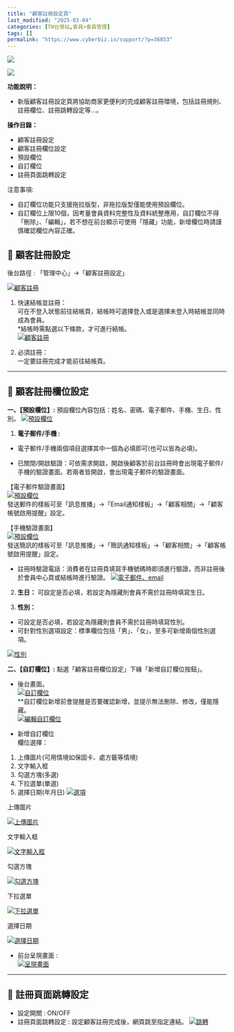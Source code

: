 ```yaml
---
title: "顧客註冊設定頁"
last_modified: "2025-03-04"
categories: [TW台灣站,會員>會員管理]
tags: []
permalink: "https://www.cyberbiz.io/support/?p=36853"
---
```


![](https://www.cyberbiz.io/support/wp-content/uploads/適用站別.png)

[![](https://www.cyberbiz.io/support/wp-content/uploads/台灣站.png)](https://www.cyberbiz.io/support/?page_id=2490)

**功能說明：**  

* 新版顧客註冊設定頁將協助商家更便利的完成顧客註冊環境，包括註冊規則、註冊欄位、註冊跳轉設定等…。 

**操作目錄：**

* 顧客註冊設定
* 顧客註冊欄位設定
* 預設欄位
* 自訂欄位
* 註冊頁面跳轉設定

注意事項:  

* 自訂欄位功能只支援拖拉版型，非拖拉版型僅能使用預設欄位。
* 自訂欄位上限10個，因考量會員資料完整性及資料統整應用，自訂欄位不得「刪除」、「編輯」，若不想在前台顯示可使用「隱藏」功能，新增欄位時請謹慎確認欄位內容正確。



## 📌 顧客註冊設定


後台路徑 : 「管理中心」→「顧客註冊設定」  

[![顧客註冊](https://www.cyberbiz.io/support/wp-content/uploads/顧客註冊頁面01.png)](https://www.cyberbiz.io/support/wp-content/uploads/顧客註冊頁面01.png)

1. 快速結帳並註冊：  
可在不登入狀態前往結帳頁，結帳時可選擇登入或是選擇未登入時結帳並同時成為會員。  
*結帳時需點選以下條款，才可進行結帳。  
[![顧客註冊](https://www.cyberbiz.io/support/wp-content/uploads/顧客註冊頁面15.png)](https://www.cyberbiz.io/support/wp-content/uploads/顧客註冊頁面15.png)



2. 必須註冊：  
一定要註冊完成才能前往結帳頁。

* * *



## 📌 顧客註冊欄位設定


**一、【預設欄位】:** 預設欄位內容包括：姓名、密碼、電子郵件、手機、生日、性別。
[![預設欄位](https://www.cyberbiz.io/support/wp-content/uploads/顧客註冊頁面02.png)](https://www.cyberbiz.io/support/wp-content/uploads/顧客註冊頁面02.png)

1. **電子郵件/手機 :**
* 電子郵件/手機兩個項目選擇其中一個為必填即可(也可以皆為必填)。


* 已關閉/開啟驗證：可依需求開啟，開啟後顧客於前台註冊時會出現電子郵件/手機的驗證畫面。若兩者皆開啟，會出現電子郵件的驗證畫面。  

【電子郵件驗證畫面】  
[![預設欄位](https://www.cyberbiz.io/support/wp-content/uploads/顧客註冊頁面18.png)](https://www.cyberbiz.io/support/wp-content/uploads/顧客註冊頁面18.png)  
發送郵件的樣板可至「訊息推播」→「Email通知樣板」→「顧客相關」→「顧客帳號啟用提醒」設定。  

【手機驗證畫面】  
[![預設欄位](https://www.cyberbiz.io/support/wp-content/uploads/顧客註冊頁面19.png)](https://www.cyberbiz.io/support/wp-content/uploads/顧客註冊頁面19.png)  
發送簡訊的樣板可至「訊息推播」→「簡訊通知樣板」→「顧客相關」→「顧客帳號啟用提醒」設定。



* 註冊時驗證電話：消費者在註冊頁填寫手機號碼時即須進行驗證，而非註冊後於會員中心頁或結帳時進行驗證。
[![電子郵件、email](https://www.cyberbiz.io/support/wp-content/uploads/顧客註冊頁面03.png)](https://www.cyberbiz.io/support/wp-content/uploads/顧客註冊頁面03.png)

2. **生日：** 可設定是否必填，若設定為隱藏則會員不需於註冊時填寫生日。


3. **性別：**
* 可設定是否必填，若設定為隱藏則會員不需於註冊時填寫性別。
* 可針對性別選項設定：標準欄位包括「男」、「女」，至多可新增兩個性別選項。

[![性別](https://www.cyberbiz.io/support/wp-content/uploads/顧客註冊頁面04.png)](https://www.cyberbiz.io/support/wp-content/uploads/顧客註冊頁面04.png)


**二、【自訂欄位】:** 點選「顧客註冊欄位設定」下緣「新增自訂欄位按鈕」。  


* 後台畫面。  
[![自訂欄位](https://www.cyberbiz.io/support/wp-content/uploads/顧客註冊頁面05.png)](https://www.cyberbiz.io/support/wp-content/uploads/顧客註冊頁面05.png)  
**自訂欄位新增前會提醒是否要確認新增，並提示無法刪除、修改，僅能隱藏。  
[![編輯自訂欄位](https://www.cyberbiz.io/support/wp-content/uploads/顧客註冊頁面06.png)](https://www.cyberbiz.io/support/wp-content/uploads/顧客註冊頁面06.png)



* 新增自訂欄位   
欄位選擇：

1. 上傳圖片(可用情境如保固卡、處方籤等情境)
2. 文字輸入框
3. 勾選方塊(多選)
4. 下拉選單(單選)
5. 選擇日期(年月日)
[![選項](https://www.cyberbiz.io/support/wp-content/uploads/顧客註冊頁面07.png)](https://www.cyberbiz.io/support/wp-content/uploads/顧客註冊頁面07.png)  


上傳圖片

[![上傳圖片](https://www.cyberbiz.io/support/wp-content/uploads/顧客註冊頁面08.png)](https://www.cyberbiz.io/support/wp-content/uploads/顧客註冊頁面08.png)

文字輸入框

[![文字輸入框](https://www.cyberbiz.io/support/wp-content/uploads/顧客註冊頁面09.png)](https://www.cyberbiz.io/support/wp-content/uploads/顧客註冊頁面09.png)

勾選方塊

[![勾選方塊](https://www.cyberbiz.io/support/wp-content/uploads/顧客註冊頁面10.png)](https://www.cyberbiz.io/support/wp-content/uploads/顧客註冊頁面10.png)



下拉選單

[![下拉選單](https://www.cyberbiz.io/support/wp-content/uploads/顧客註冊頁面11.png)](https://www.cyberbiz.io/support/wp-content/uploads/顧客註冊頁面11.png)

選擇日期

[![選擇日期](https://www.cyberbiz.io/support/wp-content/uploads/顧客註冊頁面12.png)](https://www.cyberbiz.io/support/wp-content/uploads/顧客註冊頁面12.png)



* 前台呈現畫面 :   
[![呈現畫面](https://www.cyberbiz.io/support/wp-content/uploads/顧客註冊頁面13.png)](https://www.cyberbiz.io/support/wp-content/uploads/顧客註冊頁面13.png)

* * *



## 📌 註冊頁面跳轉設定



* 設定開關 : ON/OFF
* 註冊頁面跳轉設定 : 設定顧客註冊完成後，網頁跳至指定連結。
[![跳轉](https://www.cyberbiz.io/support/wp-content/uploads/顧客註冊頁面14.png)](https://www.cyberbiz.io/support/wp-content/uploads/顧客註冊頁面14.png)


